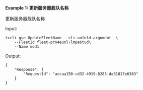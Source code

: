 **Example 1: 更新服务器舰队名称**

更新服务器舰队名称

Input: 

```
tccli gse UpdateFleetName --cli-unfold-argument  \
    --FleetId fleet-pro4eunl-lmpa6tud\
    --Name mod1
```

Output: 
```
{
    "Response": {
        "RequestId": "accaa150-cd32-4919-8283-da31817e6363"
    }
}
```

